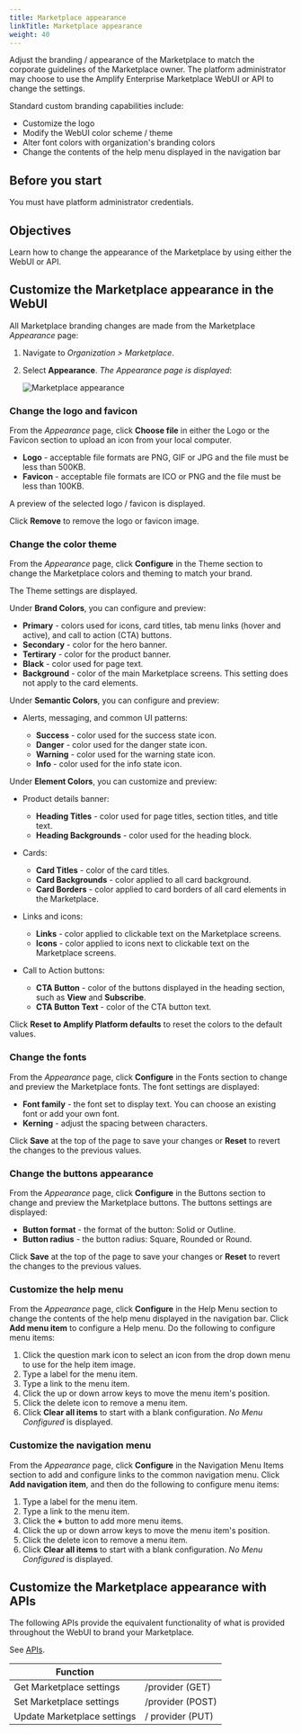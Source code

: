 ```yaml
---
title: Marketplace appearance
linkTitle: Marketplace appearance
weight: 40
---
```


Adjust the branding / appearance of the Marketplace to match the corporate guidelines of the Marketplace owner. The platform administrator may choose to use the Amplify Enterprise Marketplace WebUI or API to change the settings.

Standard custom branding capabilities include:

* Customize the logo
* Modify the WebUI color scheme / theme
* Alter font colors with organization's branding colors
* Change the contents of the help menu displayed in the navigation bar

## Before you start

You must have platform administrator credentials.

## Objectives

Learn how to change the appearance of the Marketplace by using either the WebUI or API.

## Customize the Marketplace appearance in the WebUI

All Marketplace branding changes are made from the Marketplace *Appearance* page:

1. Navigate to *Organization > Marketplace*.
2. Select **Appearance**. *The Appearance page is displayed*:

    ![Marketplace appearance](/Images/marketplace/marketplace_appearance.png)

### Change the logo and favicon

From the *Appearance* page, click **Choose file** in either the Logo or the Favicon section to upload an icon from your local computer.

* **Logo** - acceptable file formats are PNG, GIF or JPG and the file must be less than 500KB.
* **Favicon** - acceptable file formats are ICO or PNG and the file must be less than 100KB.

A preview of the selected logo / favicon is displayed.

Click **Remove** to remove the logo or favicon image.

### Change the color theme

From the *Appearance* page, click **Configure** in the Theme section to change the Marketplace colors and theming to match your brand.

The Theme settings are displayed.

Under **Brand Colors**, you can configure and preview:

* **Primary** - colors used for icons, card titles, tab menu links (hover and active), and call to action (CTA) buttons.
* **Secondary** - color for the hero banner.
* **Tertirary** - color for the product banner.
* **Black** - color used for page text.
* **Background** - color of the main Marketplace screens. This setting does not apply to the card elements.

Under **Semantic Colors**, you can configure and preview:

* Alerts, messaging, and common UI patterns:

    * **Success** - color used for the success state icon.
    * **Danger** - color used for the danger state icon.
    * **Warning** - color used for the warning state icon.
    * **Info** - color used for the info state icon.

Under **Element Colors**, you can customize and preview:

* Product details banner:

    * **Heading Titles** - color used for page titles, section titles, and title text.
    * **Heading Backgrounds** - color used for the heading block.

* Cards:

    * **Card Titles** - color of the card titles.
    * **Card Backgrounds** - color applied to all card background.
    * **Card Borders** - color applied to card borders of all card elements in the Marketplace.

* Links and icons:

    * **Links** - color applied to clickable text on the Marketplace screens.
    * **Icons** -  color applied to icons next to clickable text on the Marketplace screens.

* Call to Action buttons:

    * **CTA Button** - color of the buttons displayed in the heading section, such as **View** and **Subscribe**.
    * **CTA Button Text** - color of the CTA button text.

Click **Reset to Amplify Platform defaults** to reset the colors to the default values.

### Change the fonts

From the *Appearance* page, click **Configure** in the Fonts section to change and preview the Marketplace fonts. The font settings are displayed:

* **Font family** - the font set to display text. You can choose an existing font or add your own font.
* **Kerning** - adjust the spacing between characters.

Click **Save** at the top of the page to save your changes or **Reset** to revert the changes to the previous values.

### Change the buttons appearance

From the *Appearance* page, click **Configure** in the Buttons section to change and preview the Marketplace buttons. The buttons settings are displayed:

* **Button format** - the format of the button: Solid or Outline.
* **Button radius** - the button radius: Square, Rounded or Round.

Click **Save** at the top of the page to save your changes or **Reset** to revert the changes to the previous values.

### Customize the help menu

From the *Appearance* page, click **Configure** in the Help Menu section to change the contents of the help menu displayed in the navigation bar. Click **Add menu item** to configure a Help menu. Do the following to configure menu items:

1. Click the question mark icon to select an icon from the drop down menu to use for the help item image.
2. Type a label for the menu item.
3. Type a link to the menu item.
4. Click the up or down arrow keys to move the menu item's position.
5. Click the delete icon to remove a menu item.
6. Click **Clear all items** to start with a blank configuration. *No Menu Configured* is displayed.

### Customize the navigation menu

From the *Appearance* page, click **Configure** in the Navigation Menu Items section to add and configure links to the common navigation menu. Click **Add navigation item**, and then do the following to configure menu items:

1. Type a label for the menu item.
2. Type a link to the menu item.
3. Click the **+** button to add more menu items.
4. Click the up or down arrow keys to move the menu item's position.
5. Click the delete icon to remove a menu item.
6. Click **Clear all items** to start with a blank configuration. *No Menu Configured* is displayed.

## Customize the Marketplace appearance with APIs

The following APIs provide the equivalent functionality of what is provided throughout the WebUI to brand your Marketplace.

See [APIs](https://platform.axway.com/api-docs.html#operation/provider_providerFindGroups).

| Function                    |                  |
|-----------------------------|------------------|
| Get Marketplace settings    | /provider (GET)  |
| Set Marketplace settings    | /provider (POST) |
| Update Marketplace settings | / provider (PUT) |